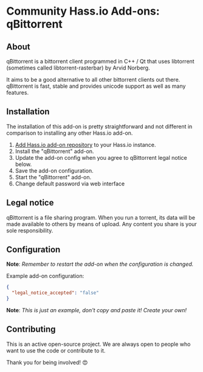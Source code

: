 # Community Hass.io Add-ons: qBittorrent

## About

qBittorrent is a bittorrent client programmed in C++ / Qt that uses libtorrent (sometimes called libtorrent-rasterbar) by Arvid Norberg.

It aims to be a good alternative to all other bittorrent clients out there. qBittorrent is fast, stable and provides unicode support as well as many features.

## Installation

The installation of this add-on is pretty straightforward and not different in
comparison to installing any other Hass.io add-on.

1. [Add Hass.io add-on repository][repository] to your Hass.io instance.
1. Install the "qBittorrent" add-on.
1. Update the add-on config when you agree to qBittorrent legal notice below.
1. Save the add-on configuration.
1. Start the "qBittorrent" add-on.
1. Change default password via web interface

## Legal notice

qBittorrent is a file sharing program. When you run a torrent, its data will be made available to others by means of upload. Any content you share is your sole responsibility.

## Configuration

**Note**: _Remember to restart the add-on when the configuration is changed._

Example add-on configuration:

```json
{
  "legal_notice_accepted": "false"
}
```

**Note**: _This is just an example, don't copy and paste it! Create your own!_

## Contributing

This is an active open-source project. We are always open to people who want to
use the code or contribute to it.

Thank you for being involved! :heart_eyes:

[repository]: https://github.com/qbittorrent/qBittorrent
